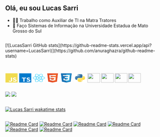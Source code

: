 ## Olá, eu sou Lucas Sarri

* 🧑‍🎓 Trabalho como Auxiliar de TI na Matra Tratores
* 📖 Faço Sistemas de Informação na Universidade Estadua de Mato Grosso do Sul

## 

<div>
  [![LucasSarri GitHub stats](https://github-readme-stats.vercel.app/api?username=LucasSarri)](https://github.com/anuraghazra/github-readme-stats)
</div>

##

<div style="display: inline_block"><br>
    <img align="center" height="30" width="40" src="https://raw.githubusercontent.com/devicons/devicon/master/icons/javascript/javascript-plain.svg">
    <img align="center" height="30" width="40" src="https://raw.githubusercontent.com/devicons/devicon/master/icons/typescript/typescript-plain.svg">
    <img align="center" height="30" width="40" src="https://raw.githubusercontent.com/devicons/devicon/master/icons/react/react-original.svg">
    <img align="center" height="30" width="40" src="https://raw.githubusercontent.com/devicons/devicon/master/icons/html5/html5-original.svg">
    <img align="center" height="30" width="40" src="https://raw.githubusercontent.com/devicons/devicon/master/icons/css3/css3-original.svg">
    <img align="center"  height="30" width="40" src="https://raw.githubusercontent.com/devicons/devicon/master/icons/python/python-original.svg">
    <img align="center" height="30" width="40" src="https://cdn.jsdelivr.net/gh/devicons/devicon/icons/mysql/mysql-original.svg" />
    <img align="center" height="30" width="40" src="https://cdn.jsdelivr.net/gh/devicons/devicon/icons/java/java-original.svg" />
    <img align="center" height="30" width="40" src="https://cdn.jsdelivr.net/gh/devicons/devicon/icons/c/c-original.svg" />
    <img align="center" height="30" width="40" src="https://cdn.jsdelivr.net/gh/devicons/devicon/icons/git/git-original.svg" />
</div>

##

<div>
  <a href="https://instagram.com/sarri.lucas" target="_blank"><img src="https://img.shields.io/badge/-Instagram-%23E4405F?style=for-the-badge&logo=instagram&logoColor=white" target="_blank"></a>
  <a href = "mailto:lucassarrirock@gmail.com"><img src="https://img.shields.io/badge/Gmail-D14836?style=for-the-badge&logo=gmail&logoColor=white" target="_blank"></a>
</div>

##

[![Lucas Sarri wakatime stats](https://github-readme-stats.vercel.app/api/wakatime?username=LucasSarri&theme=algolia)](https://github.com/LucasSarri)

##

[![Readme Card](https://github-readme-stats.vercel.app/api/pin/?username=LucasSarri&repo=Estudos-Python&theme=algolia)](https://github.com/LucasSarri/Estudos-Python)
[![Readme Card](https://github-readme-stats.vercel.app/api/pin/?username=LucasSarri&repo=Paradigmas_Programacao&theme=algolia)](https://github.com/LucasSarri/Paradigmas_Programacao)
[![Readme Card](https://github-readme-stats.vercel.app/api/pin/?username=LucasSarri&repo=Estudo-TypeScript&theme=algolia)](https://github.com/LucasSarri/Estudo-TypeScript)
[![Readme Card](https://github-readme-stats.vercel.app/api/pin/?username=LucasSarri&repo=Estudos-Python&theme=algolia)](https://github.com/LucasSarri/Estudos-Python)
[![Readme Card](https://github-readme-stats.vercel.app/api/pin/?username=LucasSarri&repo=Estudo_ShellScript-Linux&theme=algolia)](https://github.com/LucasSarri/Estudo_ShellScript-Linux)
[![Readme Card](https://github-readme-stats.vercel.app/api/pin/?username=LucasSarri&repo=Estudo_SQL&theme=algolia)](https://github.com/LucasSarri/Estudo_SQL)
